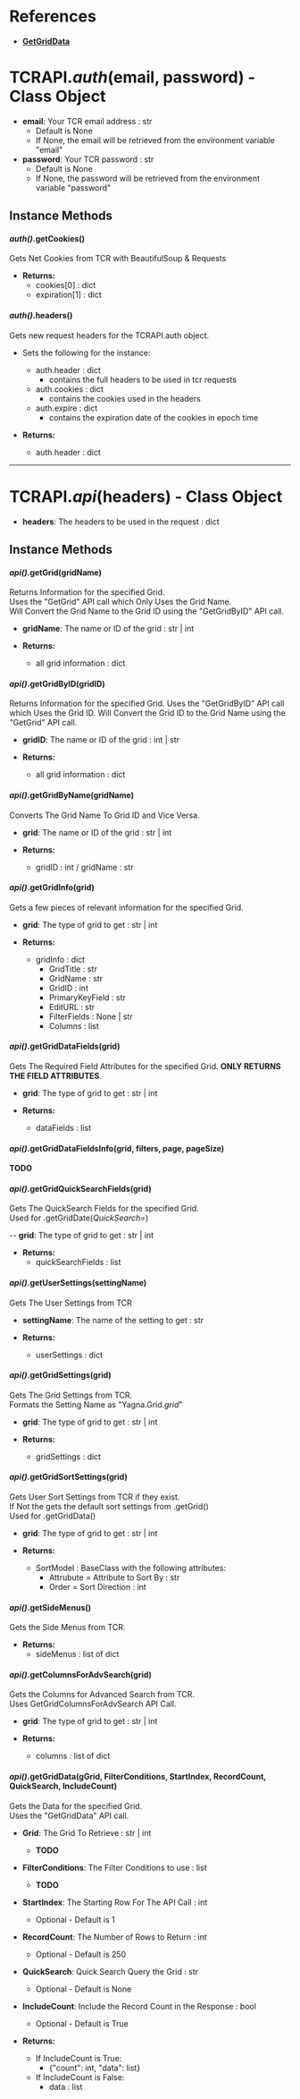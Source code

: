 # References

- **[GetGridData](docs/GetGridData.md)**

# TCRAPI.*auth*(email, password)  -  Class Object

- **email**: Your TCR email address : str
    - Default is None
    - If None, the email will be retrieved from the environment variable "email"
- **password**: Your TCR password : str
    - Default is None
    - If None, the password will be retrieved from the environment variable "password"


## Instance Methods

#### *auth()*.getCookies()

Gets Net Cookies from TCR with BeautifulSoup & Requests

- **Returns:**
    - cookies[0] : dict
    - expiration[1] : dict


#### *auth()*.headers()

Gets new request headers for the TCRAPI.auth object.

- Sets the following for the instance:
    - auth.header : dict
        - contains the full headers to be used in tcr requests
    - auth.cookies : dict
        - contains the cookies used in the headers
    - auth.expire : dict
        - contains the expiration date of the cookies in epoch time

- **Returns:**
    - auth.header : dict


--------------------------------


# TCRAPI.*api*(headers)  -  Class Object

- **headers**: The headers to be used in the request : dict

## Instance Methods

#### *api()*.getGrid(gridName)

Returns Information for the specified Grid.  
Uses the "GetGrid" API call which Only Uses the Grid Name.  
Will Convert the Grid Name to the Grid ID using the "GetGridByID" API call.

- **gridName**: The name or ID of the grid : str | int 

- **Returns:**
    - all grid information : dict


#### *api()*.getGridByID(gridID)

Returns Information for the specified Grid.
Uses the "GetGridByID" API call which Uses the Grid ID.
Will Convert the Grid ID to the Grid Name using the "GetGrid" API call.

- **gridID**: The name or ID of the grid : int | str

- **Returns:**
    - all grid information : dict


#### *api()*.getGridByName(gridName)

Converts The Grid Name To Grid ID and Vice Versa.

- **grid**: The name or ID of the grid : str | int

- **Returns:**
    - gridID : int / gridName : str


#### *api()*.getGridInfo(grid)

Gets a few pieces of relevant information for the specified Grid.

- **grid**: The type of grid to get : str | int

- **Returns:**
    - gridInfo : dict
        - GridTitle : str
        - GridName : str
        - GridID : int
        - PrimaryKeyField : str
        - EditURL : str
        - FilterFields : None | str
        - Columns : list


#### *api()*.getGridDataFields(grid)

Gets The Required Field Attributes for the specified Grid.
**ONLY RETURNS THE FIELD ATTRIBUTES**.

- **grid**: The type of grid to get : str | int

- **Returns:**
    - dataFields : list


#### *api()*.getGridDataFieldsInfo(grid, filters, page, pageSize)

**TODO**


#### *api()*.getGridQuickSearchFields(grid)

Gets The QuickSearch Fields for the specified Grid.  
Used for .getGridDate(*QuickSearch=*)

-- **grid**: The type of grid to get : str | int

- **Returns:**
    - quickSearchFields : list


#### *api()*.getUserSettings(settingName)

Gets The User Settings from TCR

- **settingName**: The name of the setting to get : str

- **Returns:**
    - userSettings : dict


#### *api()*.getGridSettings(grid)

Gets The Grid Settings from TCR.  
Formats the Setting Name as "Yagna.Grid.*grid*"

- **grid**: The type of grid to get : str | int

- **Returns:**
    - gridSettings : dict


#### *api()*.getGridSortSettings(grid)

Gets User Sort Settings from TCR if they exist.  
If Not the gets the default sort settings from .getGrid()  
Used for .getGridData()

- **grid**: The type of grid to get : str | int

- **Returns:**
    - SortModel : BaseClass with the following attributes:
        - Attrubute = Attribute to Sort By : str
        - Order = Sort Direction : int


#### *api()*.getSideMenus()

Gets the Side Menus from TCR.

- **Returns:**
    - sideMenus : list of dict


#### *api()*.getColumnsForAdvSearch(grid)

Gets the Columns for Advanced Search from TCR.  
Uses GetGridColumnsForAdvSearch API Call.

- **grid**: The type of grid to get : str | int

- **Returns:**
    - columns : list of dict


#### *api()*.getGridData(gGrid, FilterConditions, StartIndex, RecordCount, QuickSearch, IncludeCount)

Gets the Data for the specified Grid.  
Uses the "GetGridData" API call.

- **Grid**: The Grid To Retrieve : str | int
    - **TODO**
- **FilterConditions**: The Filter Conditions to use : list
    - **TODO**
- **StartIndex**: The Starting Row For The API Call : int
    - Optional - Default is 1
- **RecordCount**: The Number of Rows to Return : int
    - Optional - Default is 250
- **QuickSearch**: Quick Search Query the Grid : str
    - Optional - Default is None
- **IncludeCount**: Include the Record Count in the Response : bool
    - Optional - Default is True

- **Returns:**
    - If IncludeCount is True:
        - {"count": int, "data": list}
    - If IncludeCount is False:
        - data : list